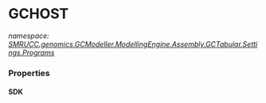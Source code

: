 ﻿# GCHOST
_namespace: [SMRUCC.genomics.GCModeller.ModellingEngine.Assembly.GCTabular.Settings.Programs](./index.md)_






### Properties

#### SDK

